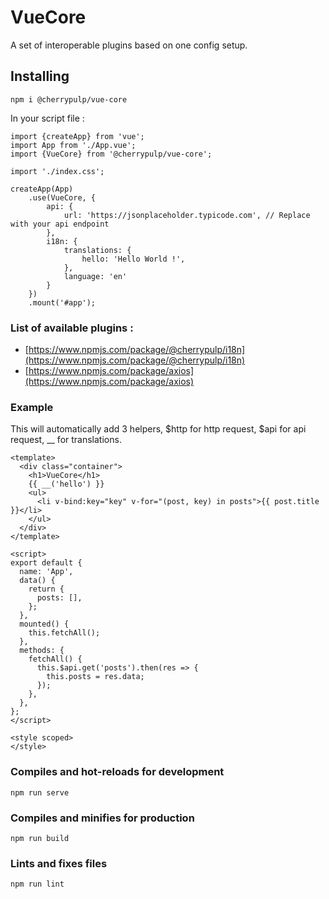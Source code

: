 # VueCore

A set of interoperable plugins based on one config setup.

## Installing

```
npm i @cherrypulp/vue-core
```

In your script file : 

```
import {createApp} from 'vue';
import App from './App.vue';
import {VueCore} from '@cherrypulp/vue-core';

import './index.css';

createApp(App)
    .use(VueCore, {
        api: {
            url: 'https://jsonplaceholder.typicode.com', // Replace with your api endpoint
        },
        i18n: {
            translations: {
                hello: 'Hello World !',
            },
            language: 'en'
        }
    })
    .mount('#app');
```

### List of available plugins : 

- [https://www.npmjs.com/package/@cherrypulp/i18n](https://www.npmjs.com/package/@cherrypulp/i18n)
- [https://www.npmjs.com/package/axios](https://www.npmjs.com/package/axios)

### Example

This will automatically add 3 helpers, $http for http request, $api for api request, __ for translations.

````
<template>
  <div class="container">
    <h1>VueCore</h1>
    {{ __('hello') }}
    <ul>
      <li v-bind:key="key" v-for="(post, key) in posts">{{ post.title }}</li>
    </ul>
  </div>
</template>

<script>
export default {
  name: 'App',
  data() {
    return {
      posts: [],
    };
  },
  mounted() {
    this.fetchAll();
  },
  methods: {
    fetchAll() {
      this.$api.get('posts').then(res => {
        this.posts = res.data;
      });
    },
  },
};
</script>

<style scoped>
</style>
````

### Compiles and hot-reloads for development
```
npm run serve
```

### Compiles and minifies for production
```
npm run build
```

### Lints and fixes files
```
npm run lint
```

